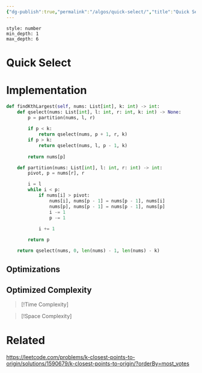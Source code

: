 ```yaml
---
{"dg-publish":true,"permalink":"/algos/quick-select/","title":"Quick Select","tags":["algo"]}
---
```



```toc 
style: number 
min_depth: 1 
max_depth: 6
```
# Quick Select

# Implementation

```python
def findKthLargest(self, nums: List[int], k: int) -> int:
    def qselect(nums: List[int], l: int, r: int, k: int) -> None:
        p = partition(nums, l, r)
        
        if p < k: 
            return qselect(nums, p + 1, r, k)
        if p > k: 
            return qselect(nums, l, p - 1, k)
        
        return nums[p]

    def partition(nums: List[int], l: int, r: int) -> int:
        pivot, p = nums[r], r

        i = l
        while i < p:
            if nums[i] > pivot: 
                nums[i], nums[p - 1] = nums[p - 1], nums[i]
                nums[p], nums[p - 1] = nums[p - 1], nums[p]
                i -= 1
                p -= 1
                
            i += 1

        return p

    return qselect(nums, 0, len(nums) - 1, len(nums) - k)
```

## Optimizations

## Optimized Complexity

>[!Time Complexity]

>[!Space Complexity]



# Related
https://leetcode.com/problems/k-closest-points-to-origin/solutions/1590679/k-closest-points-to-origin/?orderBy=most_votes


